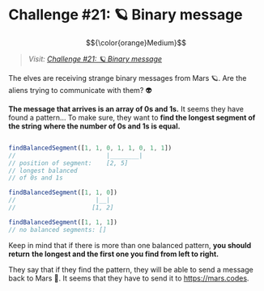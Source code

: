# Challenge #21: 🪐 Binary message

$${\color{orange}Medium}$$

> _Visit: [Challenge #21: 🪐 Binary message](https://adventjs.dev/challenges/2023/21)_

The elves are receiving strange binary messages from Mars 🪐. Are the aliens
trying to communicate with them? 👽

**The message that arrives is an array of 0s and 1s.** It seems they have found
a pattern… To make sure, they want to **find the longest segment of the string**
**where the number of 0s and 1s is equal.**

```javascript

findBalancedSegment([1, 1, 0, 1, 1, 0, 1, 1])
//                         |________|
// position of segment:    [2, 5]
// longest balanced
// of 0s and 1s

findBalancedSegment([1, 1, 0])
//                      |__|
//                     [1, 2]

findBalancedSegment([1, 1, 1])
// no balanced segments: []

```

Keep in mind that if there is more than one balanced pattern, **you should return**
**the longest and the first one you find from left to right.**

They say that if they find the pattern, they will be able to send a message back
to Mars 🚀. It seems that they have to send it to <https://mars.codes>.

